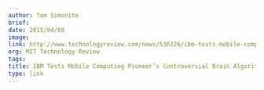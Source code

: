 ```yaml
---
author: Tom Simonite
brief:
date: 2015/04/08
image:
link: http://www.technologyreview.com/news/536326/ibm-tests-mobile-computing-pioneers-controversial-brain-algorithms/
org: MIT Technology Review
tags:
title: IBM Tests Mobile Computing Pioneer’s Controversial Brain Algorithms
type: link
---
```

